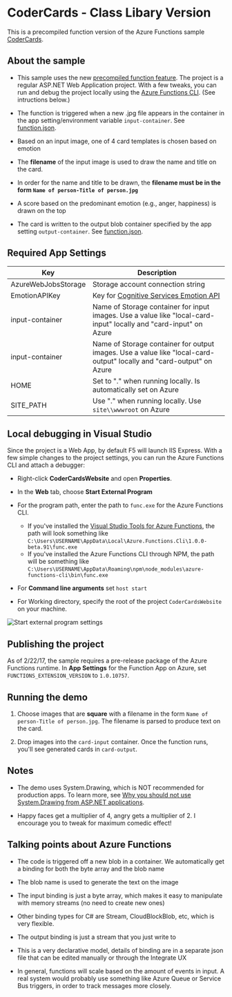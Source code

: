 # CoderCards - Class Libary Version

This is a precompiled function version of the Azure Functions sample [CoderCards](https://github.com/lindydonna/codercards).

## About the sample

* This sample uses the new [precompiled function feature](https://github.com/Azure/azure-webjobs-sdk-script/wiki/Precompiled-functions). The project is a regular  ASP.NET Web Application project. With a few tweaks, you can run and debug the project locally using the [Azure Functions CLI](https://www.npmjs.com/package/azure-functions-cli). (See intructions below.)

* The function is triggered when a new .jpg file appears in the container in the app setting/environment variable `input-container`. See [function\.json](https://github.com/lindydonna/CoderCardsV2/blob/master/CoderCardsWebsite/CardGenerator/function.json#L9).

* Based on an input image, one of 4 card templates is chosen based on emotion

* The **filename** of the input image is used to draw the name and title on the card. 

* In order for the name and title to be drawn, the **filename must be in the form `Name of person-Title of person.jpg`**

* A score based on the predominant emotion (e.g., anger, happiness) is drawn on the top

* The card is written to the output blob container specified by the app setting `output-container`. See [function\.json](https://github.com/lindydonna/CoderCardsV2/blob/master/CoderCardsWebsite/CardGenerator/function.json#L15).


## Required App Settings 

| Key                 | Description |
|-----                | ------|
| AzureWebJobsStorage | Storage account connection string |
| EmotionAPIKey       | Key for [Cognitive Services Emotion API](https://www.microsoft.com/cognitive-services/en-us/emotion-api) |
| input-container     | Name of Storage container for input images. Use a value like "local-card-input" locally and "card-input" on Azure |
| input-container     | Name of Storage container for output images. Use a value like "local-card-output" locally and "card-output" on Azure |
| HOME                | Set to "." when running locally. Is automatically set on Azure |
| SITE_PATH           | Use "." when running locally. Use `site\\wwwroot` on Azure |

## Local debugging in Visual Studio 

Since the project is a Web App, by default F5 will launch IIS Express. With a few simple changes to the project settings, you can run the Azure Functions CLI and attach a debugger: 

- Right-click **CoderCardsWebsite** and open **Properties**. 
- In the **Web** tab, choose **Start External Program**
- For the program path, enter the path to `func.exe` for the Azure Functions CLI. 

  - If you've installed the [Visual Studio Tools for Azure Functions](https://aka.ms/functionsvstools), the path will look something like `C:\Users\USERNAME\AppData\Local\Azure.Functions.Cli\1.0.0-beta.91\func.exe`
  - If you've installed the Azure Functions CLI through NPM, the path will be something like `C:\Users\USERNAME\AppData\Roaming\npm\node_modules\azure-functions-cli\bin\func.exe`
- For **Command line arguments** set `host start`
- For Working directory, specify the root of the project `CoderCardsWebsite` on your machine.

![Start external program settings](https://cloud.githubusercontent.com/assets/4260261/23055872/1d889b4e-f49d-11e6-9a58-42f42c9d02f3.png)

## Publishing the project

As of 2/22/17, the sample requires a pre-release package of the Azure Functions runtime. In **App Settings** for the Function App on Azure, set `FUNCTIONS_EXTENSION_VERSION` to `1.0.10757`.

## Running the demo

1. Choose images that are **square** with a filename in the form `Name of person-Title of person.jpg`. The filename is parsed to produce text on the card.

2. Drop images into the `card-input` container. Once the function runs, you'll see generated cards in `card-output`.

## Notes

* The demo uses System.Drawing, which is NOT recommended for production apps. To learn more, see [Why you should not use System\.Drawing from ASP\.NET applications](http://www.asprangers.com/post/2012/03/23/Why-you-should-not-use-SystemDrawing-from-ASPNET-applications.aspx).

* Happy faces get a multiplier of 4, angry gets a multiplier of 2. I encourage you to tweak for maximum comedic effect!

## Talking points about Azure Functions

* The code is triggered off a new blob in a container. We automatically get a binding for both the byte array and the blob name

* The blob name is used to generate the text on the image

* The input binding is just a byte array, which makes it easy to manipulate with memory streams (no need to create new ones)

* Other binding types for C# are Stream, CloudBlockBlob, etc, which is very flexible.

* The output binding is just a stream that you just write to

* This is a very declarative model, details of binding are in a separate json file that can be edited manually or through the Integrate UX

* In general, functions will scale based on the amount of events in input. A real system would probably use something like Azure Queue or Service Bus triggers, in order to track messages more closely.
